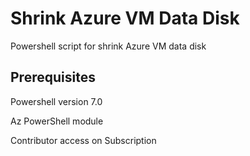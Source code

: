 # Shrink Azure VM Data Disk

Powershell script for shrink Azure VM data disk

## Prerequisites

Powershell version 7.0

Az PowerShell module 

Contributor access on Subscription



